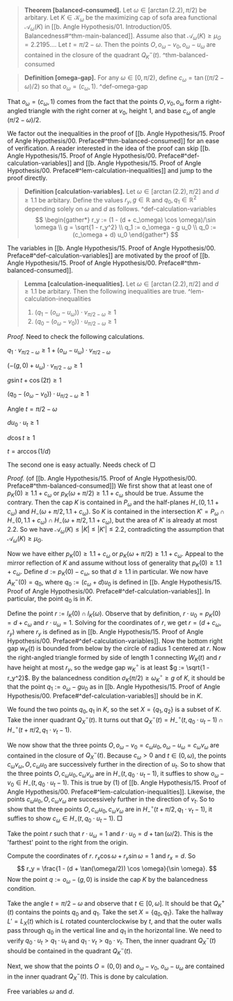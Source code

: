 > __Theorem [balanced-consumed].__ Let $\omega \in [\arctan(2.2), \pi/2)$ be arbitary. Let $K \in \mathcal{K}_\omega$ be the maximizing cap of sofa area functional $\mathcal{A}_\omega(K)$ in [[b. Angle Hypothesis/01. Introduction/05. Balancedness#^thm-main-balanced]]. Assume also that $\mathcal{A}_\omega(K) \geq \mu_G = 2.2195\dots$. Let $t = \pi/2 - \omega$. Then the points $O, o_\omega - v_0, o_\omega - u_\omega$ are contained in the closure of the quadrant $Q_K^-(t)$. ^thm-balanced-consumed

> __Definition [omega-gap].__ For any $\omega \in [0, \pi/2)$, define $c_\omega = \tan((\pi/2 - \omega) / 2)$ so that $o_\omega = (c_\omega, 1)$. ^def-omega-gap

That $o_\omega = (c_\omega, 1)$ comes from the fact that the points $O, v_0, o_\omega$ form a right-angled triangle with the right corner at $v_0$, height 1, and base $c_\omega$ of angle $(\pi/2 - \omega) / 2$. 

We factor out the inequalities in the proof of [[b. Angle Hypothesis/15. Proof of Angle Hypothesis/00. Preface#^thm-balanced-consumed]] for an ease of verification. A reader interested in the idea of the proof can skip [[b. Angle Hypothesis/15. Proof of Angle Hypothesis/00. Preface#^def-calculation-variables]] and [[b. Angle Hypothesis/15. Proof of Angle Hypothesis/00. Preface#^lem-calculation-inequalities]] and jump to the proof directly.

> __Definition [calculation-variables].__ Let $\omega \in [\arctan(2.2), \pi/2]$ and $d \geq 1.1$ be arbitary. Define the values $r_y, g \in \mathbb{R}$ and $q_0, q_1 \in \mathbb{R}^2$ depending solely on $\omega$ and $d$ as follows. ^def-calculation-variables
$$
\begin{gather*}
r_y := (1 - (d + c_\omega) \cos \omega)/\sin \omega \\
g = \sqrt{1 - r_y^2} \\
q_1 := o_\omega - g u_0 \\
q_0 := (c_\omega + d) u_0
\end{gather*}
$$

The variables in [[b. Angle Hypothesis/15. Proof of Angle Hypothesis/00. Preface#^def-calculation-variables]] are motivated by the proof of [[b. Angle Hypothesis/15. Proof of Angle Hypothesis/00. Preface#^thm-balanced-consumed]]. 

> __Lemma [calculation-inequalities].__ Let $\omega \in [\arctan(2.2), \pi/2]$ and $d \geq 1.1$ be arbitary. Then the following inequalities are true. ^lem-calculation-inequalities
> 
> 1. $(q_1 - (o_\omega - u_\omega)) \cdot v_{\pi/2 - \omega} \geq 1$
> 2. $(q_0 - (o_\omega - v_0)) \cdot u_{\pi / 2 - \omega} \geq 1$

_Proof._ 
Need to check the following calculations.

$q_1 \cdot v_{\pi/2 - \omega} \geq 1 + (o_\omega - u_\omega) \cdot v_{\pi/2 - \omega}$


$(-(g, 0) + u_{\omega}) \cdot v_{\pi/2 - \omega} \geq 1$

$g \sin t + \cos (2 t) \geq 1$


$(q_0 - (o_\omega - v_0)) \cdot u_{\pi/2 - \omega} \geq 1$

Angle $t = \pi/2 - \omega$

$d u_0 \cdot u_t \geq 1$

$d \cos t \geq 1$

$t = \arccos(1/d)$ 

The second one is easy actually. Needs check of  □

_Proof._ (of [[b. Angle Hypothesis/15. Proof of Angle Hypothesis/00. Preface#^thm-balanced-consumed]]) We first show that at least one of $p_K(0) \geq 1.1 + c_\omega$ or $p_K(\omega + \pi/2) \geq 1.1 + c_\omega$ should be true. Assume the contrary. Then the cap $K$ is contained in $P_\omega$ and the half-planes $H_-(0, 1.1 + c_\omega)$ and $H_-(\omega + \pi/2, 1.1 + c_\omega)$. So $K$ is contained in the intersection $K' = P_\omega \cap H_-(0, 1.1 + c_\omega) \cap H_-(\omega + \pi/2, 1.1 + c_\omega)$, but the area of $K'$ is already at most $2.2$. So we have $\mathcal{A}_\omega(K) \leq |K| \leq |K'| \leq 2.2$, contradicting the assumption that $\mathcal{A}_\omega(K) \geq \mu_G$.

Now we have either $p_K(0) \geq 1.1 + c_\omega$ or $p_K(\omega + \pi/2) \geq 1.1 + c_\omega$. Appeal to the mirror reflection of $K$ and assume without loss of generality that $p_K(0) \geq 1.1 + c_\omega$. Define $d := p_K(0) - c_\omega$, so that $d \geq 1.1$ in particular. We now have $A_K^-(0) = q_0$, where $q_0 := (c_\omega + d) u_0$ is defined in [[b. Angle Hypothesis/15. Proof of Angle Hypothesis/00. Preface#^def-calculation-variables]]. In particular, the point $q_0$ is in $K$.

Define the point $r := l_K(0) \cap l_K(\omega)$. Observe that by definition, $r \cdot u_0 = p_K(0) = d + c_{\omega}$ and $r \cdot u_\omega = 1$. Solving for the coordinates of $r$, we get $r = (d + c_\omega, r_y)$ where $r_y$ is defined as in [[b. Angle Hypothesis/15. Proof of Angle Hypothesis/00. Preface#^def-calculation-variables]]. 
Now the bottom right gap $w_K(t)$ is bounded from below by the circle of radius 1 centered at $r$. Now the right-angled triangle formed by side of length 1 connecting $W_K(t)$ and $r$ have height at most $r_y$, so the wedge gap $w_K^{\circ}$ is at least $g := \sqrt{1 - r_y^2}$. By the balancedness condition $\sigma_K(\pi/2) \geq \omega^{\circ}_K \geq g$ of $K$, it should be that the point $q_1 := o_\omega - g u_0$ as in [[b. Angle Hypothesis/15. Proof of Angle Hypothesis/00. Preface#^def-calculation-variables]] should be in $K$.

We found the two points $q_0, q_1$ in $K$, so the set $X = \left\{ q_1, q_2 \right\}$ is a subset of $K$. Take the inner quadrant $Q_X^-(t)$.
It turns out that $Q_X^-(t) = H_-^{\circ}(t, q_0 \cdot u_t - 1) \cap H_-^{\circ}(t + \pi/2, q_1 \cdot v_t - 1)$.

We now show that the three points $O, o_\omega - v_0 = c_\omega u_0, o_\omega - u_\omega = c_\omega v_\omega$ are contained in the closure of $Q_X^-(t)$. Because $c_\omega > 0$ and $t \in (0, \omega)$, the points $c_\omega v_\omega, O, c_\omega u_0$ are successively further in the direction of $u_t$. So to show that the three points $O, c_\omega u_0, c_\omega v_\omega$ are in $H_-(t, q_0 \cdot u_t - 1)$, it suffies to show $o_\omega - v_0 \in H_-(t, q_0 \cdot u_t - 1)$. This is true by (1) of [[b. Angle Hypothesis/15. Proof of Angle Hypothesis/00. Preface#^lem-calculation-inequalities]]. Likewise, the points $c_\omega u_0, O, c_\omega v_\omega$ are successively further in the direction of $v_t$. So to show that the three points $O, c_\omega u_0, c_\omega v_\omega$ are in $H_-^{\circ}(t + \pi/2, q_1 \cdot v_t - 1)$, it suffies to show $c_\omega \in H_-(t, q_0 \cdot u_t - 1)$. □

Take the point $r$ such that $r \cdot u_\omega = 1$ and $r \cdot u_0 = d + \tan(\omega/2)$. This is the 'farthest' point to the right from the origin.

Compute the coordinates of $r$. $r_x \cos \omega + r_y \sin \omega = 1$ and $r_x = d$. So
$$
r_y = \frac{1 - (d + \tan(\omega/2)) \cos \omega}{\sin \omega}.
$$
 Now the point $q := o_\omega - (g, 0)$ is inside the cap $K$ by the balancedness condition.

Take the angle $t = \pi/2 - \omega$ and observe that $t \in [0, \omega]$. It should be that $Q_K^+(t)$ contains the points $q_0$ and $q_1$. Take the set $X = \left\{ q_0, q_1 \right\}$. Take the hallway $L' = L_X(t)$ which is $L$ rotated counterclockwise by $t$, and that the outer walls pass through $q_0$ in the vertical line and $q_1$ in the horizontal line. We need to verify $q_0 \cdot u_t > q_1 \cdot u_t$ and $q_1 \cdot v_t > q_0 \cdot v_t$. Then, the inner quadrant $Q_X^-(t)$ should be contained in the quadrant $Q_K^-(t)$.

Next, we show that the points $O = (0, 0)$ and $o_\omega - v_0$, $o_\omega - u_\omega$ are contained in the inner quadrant $Q_X^-(t)$. This is done by calculation.

Free variables $\omega$ and $d$.


